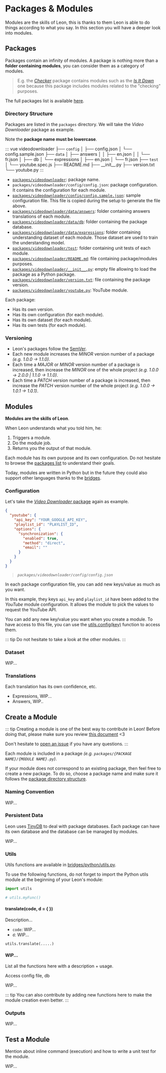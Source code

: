 # Packages & Modules

Modules are the skills of Leon, this is thanks to them Leon is able to do things according to what you say. In this section you will have a deeper look into modules.

## Packages

Packages contain an infinity of modules. A package is nothing more than a **folder containing modules**, you can consider them as a category of modules.

> E.g. the *[Checker](https://github.com/leon-ai/leon/tree/develop/packages/checker)* package contains modules such as the *[Is It Down](https://github.com/leon-ai/leon/blob/develop/packages/checker/isitdown.py)* one because this package includes modules related to the "checking" purposes.

The full packages list is available [here](https://github.com/leon-ai/leon/tree/develop/packages).

### Directory Structure

Packages are listed in the `packages` directory. We will take the *Video Downloader* package as example.

Note the **package name must be lowercase**.

::: vue
videodownloader
├── `config`
│   ├── config.json
│   └── config.sample.json
├── `data`
│   ├── answers
│   │   ├── en.json
│   │   └── fr.json
│   ├── db
│   └── expressions
│       ├── en.json
│       └── fr.json
├── `test`
│   └── youtube.spec.js
├── README.md
├── \_\_init\_\_.py
├── version.txt
└── youtube.py
:::

- [`packages/videodownloader`](https://github.com/leon-ai/leon/tree/develop/packages/videodownloader): package name.
- `packages/videodownloader/config/config.json`: package configuration. It contains the configuration for each module.
- [`packages/videodownloader/config/config.sample.json`](https://github.com/leon-ai/leon/tree/develop/packages/videodownloader/config/config.sample.json): sample configuration file. This file is copied during the setup to generate the file above.
- [`packages/videodownloader/data/answers`](https://github.com/leon-ai/leon/tree/develop/packages/videodownloader/data/answers): folder containing answers translations of each module.
- [`packages/videodownloader/data/db`](https://github.com/leon-ai/leon/tree/develop/packages/videodownloader/data/db): folder containing the package database.
- [`packages/videodownloader/data/expressions`](https://github.com/leon-ai/leon/tree/develop/packages/videodownloader/data/expressions): folder containing understanding dataset of each module. Those dataset are used to train the understanding model.
- [`packages/videodownloader/test`](https://github.com/leon-ai/leon/tree/develop/packages/videodownloader/test): folder containing unit tests of each module.
- [`packages/videodownloader/README.md`](https://github.com/leon-ai/leon/tree/develop/packages/videodownloader/README.md): file containing package/modules purposes.
- [`packages/videodownloader/__init__.py`](https://github.com/leon-ai/leon/tree/develop/packages/videodownloader/__init__.py): empty file allowing to load the package as a Python package.
- [`packages/videodownloader/version.txt`](https://github.com/leon-ai/leon/tree/develop/packages/videodownloader/version.txt): file containing the package version.
- [`packages/videodownloader/youtube.py`](https://github.com/leon-ai/leon/tree/develop/packages/videodownloader/youtube.py): YouTube module.

Each package:
- Has its own version.
- Has its own configuration (for each module).
- Has its own dataset (for each module).
- Has its own tests (for each module).

### Versioning

- Leon's packages follow the [SemVer](https://semver.org).
- Each new module increases the *MINOR* version number of a package *(e.g. 1.0.0 -> 1.1.0)*.
- Each time a *MAJOR* or *MINOR* version number of a package is increased, then increase the *MINOR* one of the whole project *(e.g. 1.0.0 -> 2.0.0 | 1.1.0 -> 1.1.0)*.
- Each time a *PATCH* version number of a package is increased, then increase the *PATCH* version number of the whole project *(e.g. 1.0.0 -> 1.0.1 -> 1.0.1)*.

## Modules

**Modules are the skills of Leon**.

When Leon understands what you told him, he:
1. Triggers a module.
2. Do the module job.
3. Returns you the output of that module.

Each module has its own purpose and its own configuration. Do not hesitate to browse the [packages list](https://github.com/leon-ai/leon/tree/develop/packages) to understand their goals.

Today, modules are written in Python but in the future they could also support other languages thanks to the [bridges](/bridges.md).

### Configuration

Let's take the [*Video Downloader* package](https://github.com/leon-ai/leon/tree/develop/packages/videodownloader) again as example.
```json
{
  "youtube": {
    "api_key": "YOUR_GOOGLE_API_KEY",
    "playlist_id": "PLAYLIST_ID",
    "options": {
      "synchronization": {
        "enabled": true,
        "method": "direct",
        "email": ""
      }
  	}
  }
}
```
> *`packages/videodownloader/config/config.json`*

In each package configuration file, you can add new keys/value as much as you want.

In this example, they keys `api_key` and `playlist_id` have been added to the *YouTube* module configuration.
It allows the module to pick the values to request the YouTube API.

You can add any new key/value you want when you create a module. To have access to this file, you can use the [utils.config(key)](https://github.com/leon-ai/leon/blob/develop/bridges/python/utils.py) function to access them.

::: tip
Do not hesitate to take a look at the other modules.
:::

### Dataset

WIP...

### Translations

Each translation has its own confidence, etc.

- Expressions, WIP...
- Answers, WIP..

## Create a Module

::: tip
Creating a module is one of the best way to contribute in Leon! Before doing that, please make sure you review [this document](https://github.com/leon-ai/leon/blob/develop/.github/CONTRIBUTING.md) <3

Don't hesitate to [open an issue](https://github.com/leon-ai/leon/issues/new/choose) if you have any questions.
:::

Each module is included in a package *(e.g. `packages/{PACKAGE NAME}/{MODULE NAME}.py`)*.

If your module does not correspond to an existing package, then feel free to create a new package.
To do so, choose a package name and make sure it follows the [package directory structure](#directory-structure).

### Naming Convention

WIP...

### Persistent Data

Leon uses [TinyDB](https://github.com/msiemens/tinydb) to deal with package databases. Each package can have its own database and the database can be managed by modules.

WIP...

### Utils

Utils functions are available in [bridges/python/utils.py](https://github.com/leon-ai/leon/blob/develop/bridges/python/utils.py).

To use the following functions, do not forget to import the Python utils module at the beginning of your Leon's module:

```python
import utils

# utils.myFunc()
```

#### translate(code, d = { })

Description...

- `code`: WIP...
- `d`: WIP...

```python
utils.translate(.....)
```

#### WIP...

List all the functions here with a description + usage.


Access config file, db

WIP...

::: tip
You can also contribute by adding new functions here to make the module creation even better.
:::

### Outputs

WIP...

## Test a Module

Mention about inline command (execution) and how to write a unit test for the module.

WIP...
